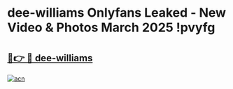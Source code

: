 # dee-williams Onlyfans Leaked - New Video & Photos March 2025 !pvyfg

# <h2><a href="https://tgft5x.iuczelnia.edu.pl?title=dee-williams&ref=pvyfg">🔗👉 🔴 dee-williams</a></h2>

[![acn](https://github.com/user-attachments/assets/0f9c940e-d8b0-45ae-aac7-cd30a18b3e1c)](https://tgft5x.iuczelnia.edu.pl?title=dee-williams&ref=pvyfg)

